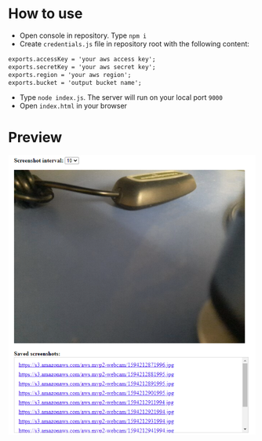 # How to use
* Open console in repository. Type `npm i`
* Create `credentials.js` file in repository root with the following content:
```
exports.accessKey = 'your aws access key';
exports.secretKey = 'your aws secret key';
exports.region = 'your aws region';
exports.bucket = 'output bucket name';
```
* Type `node index.js`. The server will run on your local port `9000`
* Open `index.html` in your browser

# Preview
![Screenshot](https://raw.githubusercontent.com/SillyLossy/aws.mvp.2/master/screenshot.png "Screenshot")

